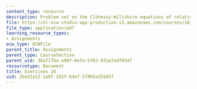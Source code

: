 ```yaml
---
content_type: resource
description: Problem set on the Clohessy-Wiltshire equations of relative motion.
file: https://ol-ocw-studio-app-production.s3.amazonaws.com/courses/16-346-astrodynamics-fall-2008/2be52a121a87202fb4e757865a355657_ex_26.pdf
file_type: application/pdf
learning_resource_types:
- Assignments
ocw_type: OCWFile
parent_title: Assignments
parent_type: CourseSection
parent_uid: 36af17ba-e00f-6efa-5f63-831e7ed7034f
resourcetype: Document
title: Exercises 26
uid: 2be52a12-1a87-202f-b4e7-57865a355657
---
```

